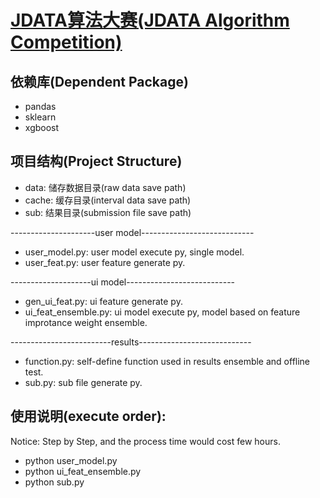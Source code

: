 
# [JDATA算法大赛(JDATA Algorithm Competition) ](https://jdata.jd.com/html/detail.html?id=1)


## 依赖库(Dependent Package)

- pandas
- sklearn
- xgboost

## 项目结构(Project Structure)

- data: 储存数据目录(raw data save path)
- cache: 缓存目录(interval data save path)
- sub: 结果目录(submission file save path)

---------------------user model----------------------------
- user_model.py: user model execute py, single model.
- user_feat.py: user feature generate py.

--------------------ui model---------------------------
- gen_ui_feat.py: ui feature generate py.
- ui_feat_ensemble.py: ui model execute py, model based on feature improtance weight ensemble.

-------------------------results----------------------------
- function.py: self-define function used in results ensemble and offline test.
- sub.py: sub file generate py.

## 使用说明(execute order):
Notice: Step by Step, and the process time would cost few hours.
- python user_model.py
- python ui_feat_ensemble.py
- python sub.py

